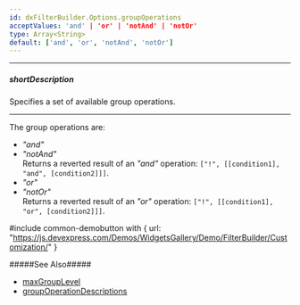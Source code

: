 ```yaml
---
id: dxFilterBuilder.Options.groupOperations
acceptValues: 'and' | 'or' | 'notAnd' | 'notOr'
type: Array<String>
default: ['and', 'or', 'notAnd', 'notOr']
---
```

---
##### shortDescription
Specifies a set of available group operations.

---
The group operations are:

- *"and"*       
- *"notAnd"*        
 Returns a reverted result of an *"and"* operation: `["!", [[condition1], "and", [condition2]]]`.
- *"or"*        
- *"notOr"*     
 Returns a reverted result of an *"or"* operation: `["!", [[condition1], "or", [condition2]]]`.

#include common-demobutton with {
    url: "https://js.devexpress.com/Demos/WidgetsGallery/Demo/FilterBuilder/Customization/"
}

#####See Also#####
- [maxGroupLevel](/api-reference/10%20UI%20Components/dxFilterBuilder/1%20Configuration/maxGroupLevel.md '/Documentation/ApiReference/UI_Components/dxFilterBuilder/Configuration/#maxGroupLevel')
- [groupOperationDescriptions](/api-reference/10%20UI%20Components/dxFilterBuilder/1%20Configuration/groupOperationDescriptions '/Documentation/ApiReference/UI_Components/dxFilterBuilder/Configuration/groupOperationDescriptions/')